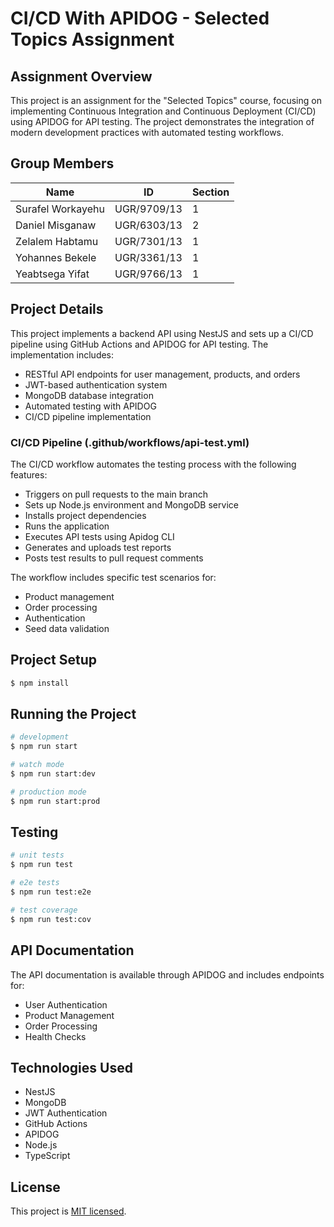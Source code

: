 # CI/CD With APIDOG - Selected Topics Assignment
## Assignment Overview

This project is an assignment for the "Selected Topics" course, focusing on implementing Continuous Integration and Continuous Deployment (CI/CD) using APIDOG for API testing. The project demonstrates the integration of modern development practices with automated testing workflows.

## Group Members

| Name                | ID            | Section |
|---------------------|--------------|---------|
| Surafel Workayehu   | UGR/9709/13  | 1       |
| Daniel Misganaw     | UGR/6303/13  | 2       |
| Zelalem Habtamu     | UGR/7301/13  | 1       |
| Yohannes Bekele     | UGR/3361/13  | 1       |
| Yeabtsega Yifat     | UGR/9766/13  | 1       |

## Project Details

This project implements a backend API using NestJS and sets up a CI/CD pipeline using GitHub Actions and APIDOG for API testing. The implementation includes:

- RESTful API endpoints for user management, products, and orders
- JWT-based authentication system
- MongoDB database integration
- Automated testing with APIDOG
- CI/CD pipeline implementation

### CI/CD Pipeline (.github/workflows/api-test.yml)

The CI/CD workflow automates the testing process with the following features:

- Triggers on pull requests to the main branch
- Sets up Node.js environment and MongoDB service
- Installs project dependencies
- Runs the application
- Executes API tests using Apidog CLI
- Generates and uploads test reports
- Posts test results to pull request comments

The workflow includes specific test scenarios for:
- Product management
- Order processing
- Authentication
- Seed data validation

## Project Setup

```bash
$ npm install
```

## Running the Project

```bash
# development
$ npm run start

# watch mode
$ npm run start:dev

# production mode
$ npm run start:prod
```

## Testing

```bash
# unit tests
$ npm run test

# e2e tests
$ npm run test:e2e

# test coverage
$ npm run test:cov
```

## API Documentation

The API documentation is available through APIDOG and includes endpoints for:

- User Authentication
- Product Management
- Order Processing
- Health Checks

## Technologies Used

- NestJS
- MongoDB
- JWT Authentication
- GitHub Actions
- APIDOG
- Node.js
- TypeScript

## License

This project is [MIT licensed](https://github.com/nestjs/nest/blob/master/LICENSE).
